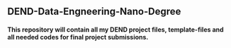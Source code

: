 ##  DEND-Data-Engneering-Nano-Degree

#### This repository will contain all my DEND project files, template-files and all needed codes for final project submissions. 
